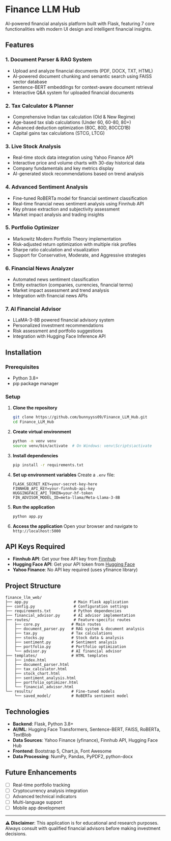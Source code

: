 # Finance LLM Hub

AI-powered financial analysis platform built with Flask, featuring 7 core functionalities with modern UI design and intelligent financial insights.

## Features

### 1. Document Parser & RAG System
- Upload and analyze financial documents (PDF, DOCX, TXT, HTML)
- AI-powered document chunking and semantic search using FAISS vector database
- Sentence-BERT embeddings for context-aware document retrieval
- Interactive Q&A system for uploaded financial documents

### 2. Tax Calculator & Planner
- Comprehensive Indian tax calculation (Old & New Regime)
- Age-based tax slab calculations (Under 60, 60-80, 80+)
- Advanced deduction optimization (80C, 80D, 80CCD1B)
- Capital gains tax calculations (STCG, LTCG)

### 3. Live Stock Analysis
- Real-time stock data integration using Yahoo Finance API
- Interactive price and volume charts with 30-day historical data
- Company fundamentals and key metrics display
- AI-generated stock recommendations based on trend analysis

### 4. Advanced Sentiment Analysis
- Fine-tuned RoBERTa model for financial sentiment classification
- Real-time financial news sentiment analysis using Finnhub API
- Key phrase extraction and subjectivity assessment
- Market impact analysis and trading insights

### 5. Portfolio Optimizer
- Markowitz Modern Portfolio Theory implementation
- Risk-adjusted return optimization with multiple risk profiles
- Sharpe ratio calculation and visualization
- Support for Conservative, Moderate, and Aggressive strategies

### 6. Financial News Analyzer
- Automated news sentiment classification
- Entity extraction (companies, currencies, financial terms)
- Market impact assessment and trend analysis
- Integration with financial news APIs

### 7. AI Financial Advisor
- LLaMA-3-8B powered financial advisory system
- Personalized investment recommendations
- Risk assessment and portfolio suggestions
- Integration with Hugging Face Inference API

## Installation

### Prerequisites
- Python 3.8+
- pip package manager

### Setup

1. **Clone the repository**
   ```bash
   git clone https://github.com/bunnyyss09/Finance_LLM_Hub.git
   cd Finance_LLM_Hub
   ```

2. **Create virtual environment**
   ```bash
   python -m venv venv
   source venv/bin/activate  # On Windows: venv\Scripts\activate
   ```

3. **Install dependencies**
   ```bash
   pip install -r requirements.txt
   ```

4. **Set up environment variables**
   Create a `.env` file:
   ```env
   FLASK_SECRET_KEY=your-secret-key-here
   FINNHUB_API_KEY=your-finnhub-api-key
   HUGGINGFACE_API_TOKEN=your-hf-token
   FIN_ADVISOR_MODEL_ID=meta-llama/Meta-Llama-3-8B
   ```

5. **Run the application**
   ```bash
   python app.py
   ```

6. **Access the application**
   Open your browser and navigate to `http://localhost:5000`

## API Keys Required

- **Finnhub API**: Get your free API key from [Finnhub](https://finnhub.io/)
- **Hugging Face API**: Get your API token from [Hugging Face](https://huggingface.co/settings/tokens)
- **Yahoo Finance**: No API key required (uses yfinance library)

## Project Structure

```
finance_llm_web/
├── app.py                    # Main Flask application
├── config.py                 # Configuration settings
├── requirements.txt          # Python dependencies
├── financial_advisor.py      # AI advisor implementation
├── routes/                   # Feature-specific routes
│   ├── core.py              # Main routes
│   ├── document_parser.py   # RAG system & document analysis
│   ├── tax.py               # Tax calculations
│   ├── stocks.py            # Stock data & analysis
│   ├── sentiment.py         # Sentiment analysis
│   ├── portfolio.py         # Portfolio optimization
│   └── advisor.py           # AI financial advisor
├── templates/               # HTML templates
│   ├── index.html
│   ├── document_parser.html
│   ├── tax_calculator.html
│   ├── stock_chart.html
│   ├── sentiment_analysis.html
│   ├── portfolio_optimizer.html
│   └── financial_advisor.html
└── results/                 # Fine-tuned models
    └── saved_model/         # RoBERTa sentiment model
```

## Technologies

- **Backend**: Flask, Python 3.8+
- **AI/ML**: Hugging Face Transformers, Sentence-BERT, FAISS, RoBERTa, TextBlob
- **Data Sources**: Yahoo Finance (yfinance), Finnhub API, Hugging Face Hub
- **Frontend**: Bootstrap 5, Chart.js, Font Awesome
- **Data Processing**: NumPy, Pandas, PyPDF2, python-docx

## Future Enhancements

- [ ] Real-time portfolio tracking
- [ ] Cryptocurrency analysis integration
- [ ] Advanced technical indicators
- [ ] Multi-language support
- [ ] Mobile app development

---

**⚠️ Disclaimer**: This application is for educational and research purposes. Always consult with qualified financial advisors before making investment decisions.
